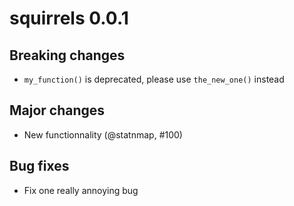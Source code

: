 # squirrels 0.0.1

## Breaking changes
- `my_function()` is deprecated, please use `the_new_one()` instead

## Major changes
- New functionnality (@statnmap, #100)

## Bug fixes
- Fix one really annoying bug

